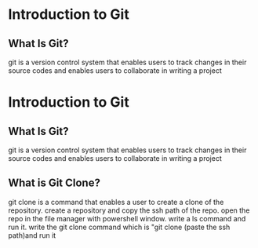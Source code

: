 # Introduction to Git
## What Is Git?
git is a version control system that enables users to track changes in their source codes and enables users to collaborate in writing a project
# Introduction to Git
## What Is Git?
git is a version control system that enables users to track changes in their source codes and enables users to collaborate in writing a project
##  What is Git Clone?
git clone is a command that enables a user to create a clone of the repository.
create a repository and copy the ssh path of the repo. open the repo in the file manager with powershell window. write a ls command and run it. write the git clone command which is "git clone (paste the ssh path)and run it


